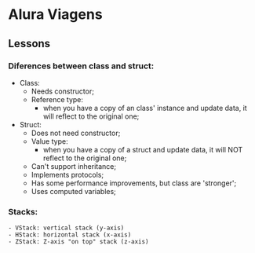 # Alura Viagens

## Lessons

### Diferences between class and struct:
 - Class:
    - Needs constructor;
    - Reference type:
        - when you have a copy of an class' instance and update data, it will reflect to the original one;
 - Struct:
    - Does not need constructor;
    - Value type:
        - when you have a copy of a struct and update data, it will NOT reflect to the original one;
    - Can't support inheritance;
    - Implements protocols;
    - Has some performance improvements, but class are 'stronger';
    - Uses computed variables;
### Stacks:
    - VStack: vertical stack (y-axis)
    - HStack: horizontal stack (x-axis)
    - ZStack: Z-axis "on top" stack (z-axis)
